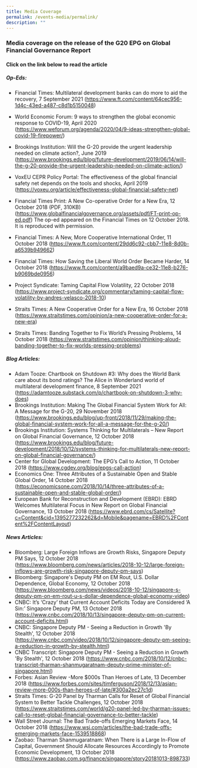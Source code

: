 ```yaml
---
title: Media Coverage
permalink: /events-media/permalink/
description: ""
---
```

### Media coverage on the release of the G20 EPG on Global Financial Governance Report

#### Click on the link below to read the article

##### Op-Eds:

* Financial Times: Multilateral development banks can do more to aid the recovery, 7 September 2021
(https://www.ft.com/content/64cec956-1d4c-43ed-a487-c8d1b5150048)
* World Economic Forum: 9 ways to strengthen the global economic response to COVID-19, April 2020
(https://www.weforum.org/agenda/2020/04/9-ideas-strengthen-global-covid-19-firepower/)
* Brookings Institution: Will the G-20 provide the urgent leadership needed on climate action?, June 2019
(https://www.brookings.edu/blog/future-development/2019/06/14/will-the-g-20-provide-the-urgent-leadership-needed-on-climate-action/)
* VoxEU CEPR Policy Portal: The effectiveness of the global financial safety net depends on the tools and shocks, April 2019
(https://voxeu.org/article/effectiveness-global-financial-safety-net)
* Financial Times Print: A New Co-operative Order for a New Era, 12 October 2018 (PDF, 310KB)
(https://www.globalfinancialgovernance.org/assets/pdf/FT-print-op-ed.pdf)
The op-ed appeared on the Financial Times on 12 October 2018. It is reproduced with permission.
    
* Financial Times: A New, More Cooperative International Order, 11 October 2018
(https://www.ft.com/content/29dd6c92-cbb7-11e8-8d0b-a6539b949662)
* Financial Times: How Saving the Liberal World Order Became Harder, 14 October 2018
(https://www.ft.com/content/a9baed9a-ce32-11e8-b276-b9069bde0956)
* Project Syndicate: Taming Capital Flow Volatility, 22 October 2018
(https://www.project-syndicate.org/commentary/taming-capital-flow-volatility-by-andres-velasco-2018-10)
* Straits Times: A New Cooperative Order for a New Era, 16 October 2018
(https://www.straitstimes.com/opinion/a-new-cooperative-order-for-a-new-era)
* Straits Times: Banding Together to Fix World’s Pressing Problems, 14 October 2018
(https://www.straitstimes.com/opinion/thinking-aloud-banding-together-to-fix-worlds-pressing-problems)

##### Blog Articles:

* Adam Tooze: Chartbook on Shutdown #3: Why does the World Bank care about its bond ratings? The Alice in Wonderland world of multilateral development finance, 8 September 2021
(https://adamtooze.substack.com/p/chartbook-on-shutdown-3-why-does)
* Brookings Institution: Making The Global Financial System Work for All: A Message for the G-20, 29 November 2018
(https://www.brookings.edu/blog/up-front/2018/11/29/making-the-global-financial-system-work-for-all-a-message-for-the-g-20/)
* Brookings Institution: Systems Thinking for Multilaterals – New Report on Global Financial Governance, 12 October 2018
(https://www.brookings.edu/blog/future-development/2018/10/12/systems-thinking-for-multilaterals-new-report-on-global-financial-governance/)
* Center for Global Development: The EPG’s Call to Action, 11 October 2018
(https://www.cgdev.org/blog/epgs-call-action)
* Economics One: Three Attributes of a Sustainable Open and Stable Global Order, 14 October 2018
(https://economicsone.com/2018/10/14/three-attributes-of-a-sustainable-open-and-stable-global-order/)
* European Bank for Reconstruction and Development (EBRD): EBRD Welcomes Multilateral Focus in New Report on Global Financial Governance, 13 October 2018
(https://www.ebrd.com/cs/Satellite?c=Content&cid=1395277232262&d=Mobile&pagename=EBRD%2FContent%2FContentLayout)

##### News Articles:

* Bloomberg: Large Foreign Inflows are Growth Risks, Singapore Deputy PM Says, 12 October 2018
(https://www.bloomberg.com/news/articles/2018-10-12/large-foreign-inflows-are-growth-risk-singapore-deputy-pm-says)
* Bloomberg: Singapore's Deputy PM on EM Rout, U.S. Dollar Dependence, Global Economy, 12 October 2018
(https://www.bloomberg.com/news/videos/2018-10-12/singapore-s-deputy-pm-on-em-rout-u-s-dollar-dependence-global-economy-video)
* CNBC: It’s ‘Crazy’ that Current Account Deficits Today are Considered ‘A Sin:’ Singapore Deputy PM, 13 October 2018
(https://www.cnbc.com/2018/10/13/singapore-deputy-pm-on-current-account-deficits.html)
* CNBC: Singapore Deputy PM - Seeing a Reduction in Growth 'By Stealth', 12 October 2018
(https://www.cnbc.com/video/2018/10/12/singapore-deputy-pm-seeing-a-reduction-in-growth-by-stealth.html)
* CNBC Transcript: Singapore Deputy PM - Seeing a Reduction in Growth 'By Stealth', 12 October 2018
(https://www.cnbc.com/2018/10/12/cnbc-transcript-tharman-shanmugaratnam-deputy-prime-minister-of-singapore.html)
*  Forbes: Asian Review -More $000s Than Heroes of Late, 13 December 2018
(https://www.forbes.com/sites/timferguson/2018/12/13/asian-review-more-000s-than-heroes-of-late/#300a2ec27c1d)
*  Straits Times: G-20 Panel by Tharman Calls for Reset of Global Financial System to Better Tackle Challenges, 12 October 2018
(https://www.straitstimes.com/world/g20-panel-led-by-tharman-issues-call-to-reset-global-financial-governance-to-better-tackle)
* Wall Street Journal: The Bad Trade-offs Emerging Markets Face, 14 October 2018 (https://www.wsj.com/articles/the-bad-trade-offs-emerging-markets-face-1539518868)
* Zaobao: Tharman Shanmugaratnam: When There is a Large In-Flow of Capital, Government Should Allocate Resources Accordingly to Promote Economic Development, 13 October 2018  (https://www.zaobao.com.sg/finance/singapore/story20181013-898733)